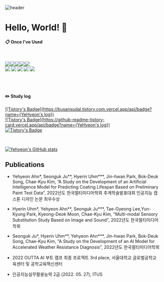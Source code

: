 ![header](https://capsule-render.vercel.app/api?type=waving&text=Yehyeon)

# Hello, World! 👋

####  :clipboard: Once I've Used 
  
 <br/>
  
<img src="https://img.shields.io/badge/JAVA-007396?style=for-the-badge&logo=Java&logoColor=white"><img src="https://img.shields.io/badge/JavaScript-F7DF1E?style=for-the-badge&logo=JavaScript&logoColor=white"><img src="https://img.shields.io/badge/Python-6DB33F?style=for-the-badge&logo=Python&logoColor=white"><img src="https://img.shields.io/badge/HTML5-E34F26?style=for-the-badge&logo=HTML5&logoColor=white"><img src="https://img.shields.io/badge/CSS3-1572B6?style=for-the-badge&logo=CSS3&logoColor=white"> <br>
<img src="https://img.shields.io/badge/MySQL-4479A1?style=for-the-badge&logo=MySQL&logoColor=white"> 
<img src="https://img.shields.io/badge/aws-232F3E?style=for-the-badge&logo=Amazon aws&logoColor=white">
<img src="https://img.shields.io/badge/Eclipse-2C2255?style=for-the-badge&logo=Eclipse%20IDE&logoColor=white">
<img src="https://img.shields.io/badge/github-181717?style=for-the-badge&logo=github&logoColor=white">
<img src="https://img.shields.io/badge/VSCode-007ACC?style=for-the-badge&logo=VisualStudioCode&logoColor=white">
 
   <br/>
   <br/>
 
#### :pencil2: Study log
[![Tistory's Badge](https://busansudal.tistory.com.vercel.app/api/badge?name={YeHyeon's log})](https://github.com/loosie/github-readme-tistory-card)
<br/>
[![Tistory's Badge](https://github-readme-tistory-card.vercel.app/api/badge?name={YeHyeon's log})](https://github.com/loosie/github-readme-tistory-card)
  <br/>
[![Tistory's Badge](https://github-readme-tistory-card.vercel.app/api/badge?name=YeHyeon)](https://github.com/loosie/github-readme-tistory-card)


 
  <br/>
  
[![Yehyeon's GitHub stats](https://github-readme-stats.vercel.app/api?username=AnYeHyeon&include_all_commits=true&theme=nord&hide_border=true&count_private=true)](https://github.com/AnYeHyeon/github-readme-stats)

## Publications
- Yehyeon Ahn*, Seonguk Ju**, Hyerin Uhm***, Jin-hwan Park, Bok-Deuk Song, Chae-Kyu Kim, ”A Study on the Development of an Artificial Intelligence Model for Predicting Coating Lifespan Based on Preliminary Paint Test Data”, 2022년도 한국멀티미디어학회 추계학술발표대회 인공지능 캡스톤 디자인 논문 최우수상

- Hyerin Uhm*, Yehyeon Ahn**, Seonguk Ju***, Tae-Gyeong Lee,Yun-Kyung Park, Kyeong-Deok Moon, Chae-Kyu Kim, "Multi-modal Sensory Substitution Study Based on Image and Sound", 2022년도 한국멀티미디어학회

- Seonguk Ju*, Hyerin Uhm**, Yehyeon Ahn***, Jin-hwan Park, Bok-Deuk Song, Chae-Kyu Kim, "A Study on the Development of an AI Model for Accelerated Weather Resistance Diagnosis", 2022년도 한국멀티미디어학회

- 2022 OUTTA AI 부트 캠프 최종 프로젝트 3rd place, 서울대학교 글로벌공학교육센터 및 공학교육혁신센터

- 인공지능실무활용능력 2급 (2022. 05. 27), ITUS
